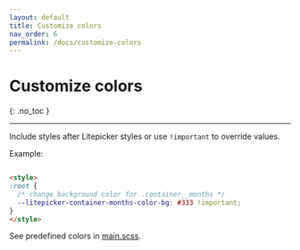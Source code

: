 ```yaml
---
layout: default
title: Customize colors
nav_order: 6
permalink: /docs/customize-colors
---
```


# Customize colors
{: .no_toc }

---

Include styles after Litepicker styles or use `!important` to override values.

Example:
```html

<style>
:root {
  /* change background color for .container__months */
  --litepicker-container-months-color-bg: #333 !important; 
}
</style>
```

See predefined colors in [main.scss](https://github.com/wakirin/Litepicker/blob/master/src/scss/main.scss).